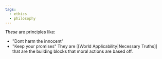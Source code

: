 ```yaml
---
tags:
  - ethics
  - philosophy
---
```

*These* are principles like:
- "Dont harm the innocent"
- "Keep your promises"
They are [[World Applicability|Necessary Truths]] that are the building blocks that moral actions are based off.